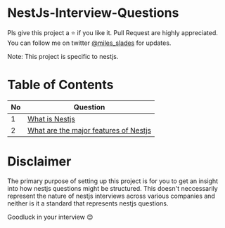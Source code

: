 # NestJs-Interview-Questions

Pls give this project a :star: if you like it. Pull Request are highly appreciated. You can follow me on twitter [@miles_slades](https://twitter.com/miles_slades) for updates.

Note: This project is specific to nestjs.

# Table of Contents

| No        | Question        |
| --------------- | --------------- |
| 1 | [What is Nestjs](#what-is-nestjs) |
| 2 | [What are the major features of Nestjs](#what-are-the-major-features-of-nestjs) |

# Disclaimer

The primary purpose of setting up this project is for you to get an insight into how nestjs questions might be structured. This doesn't neccessarily represent the nature of nestjs interviews across various companies and neither is it a standard that represents nestjs questions.

Goodluck in your interview :blush:
